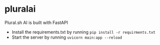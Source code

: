 # pluralai
Plural.sh AI is built with FastAPI

- Install the requirements.txt by running `pip install -r requirments.txt`
- Start the server by running `uvicorn main:app --reload`